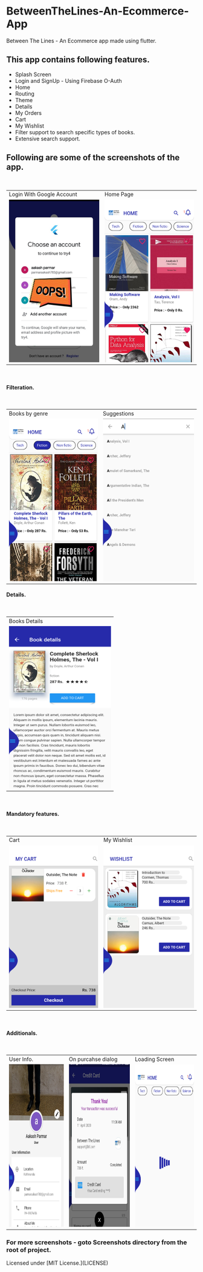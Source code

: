 # BetweenTheLines-An-Ecommerce-App
Between The Lines - An Ecommerce app made using flutter.<br>

<h2>This app contains following features.</h2>
<ul>
  <li>Splash Screen</li>
  <li>Login and SignUp - Using Firebase O-Auth</li>
  <li>Home</li>
  <li>Routing</li>
  <li>Theme</li>
  <li>Details</li>
  <li>My Orders</li>
  <li>Cart</li>
  <li>My Wishlist</li>
  <li>Filter support to search specific types of books.</li>
  <li>Extensive search support.</li>
</ul>

<h2>Following are some of the screenshots of the app.</h2>
<br>
<table>
  <tr>
    <td>Login With Google Account</td>
    <td>Home Page</td>
  </tr>
  <tr>
    <td><img src='Screenshots/Sele.jpg' height=430 width=270></img></td>
    <td><img src='Screenshots/Homepage.png' height=430 width=270></img></td>
  </tr>
</table>

<br>
<h4>Filteration.</h4>
<br>
<table>
  <tr>
    <td>Books by genre</td>
    <td>Suggestions</td>
  </tr>
  <tr>
    <td><img src='Screenshots/Books by genre.png' height=430 width=270></img></td>
    <td><img src='Screenshots/Search.jpg' height=430 width=270></img></td>
  </tr>
</table>

<h4>Details.</h4>
<br>
<table>
  <tr>
    <td>Books Details</td>
  </tr>
  <tr>
    <td><img src='Screenshots/Book Details.png' height=430 width=270></img></td>
  </tr>
</table>

<br>
<h4>Mandatory features.</h4>
<br>
<table>
  <tr>
    <td>Cart</td>
    <td>My Wishlist</td>
  </tr>
  <tr>
    <td><img src='Screenshots/Cart.png' height=430 width=270></img></td>
    <td><img src='Screenshots/Wishlist.png' height=430 width=270></img></td>
  </tr>
</table>

<br>
<h4>Additionals.</h4>
<br>
<table>
  <tr>
    <td>User Info.</td>
    <td>On purcahse dialog</td>
    <td>Loading Screen</td>
  </tr>
  <tr>
    <td><img src='Screenshots/User Info.jpg' height=430 width=270></img></td>
    <td><img src='Screenshots/Success Dialog.jpg' height=430 width=270></img></td>
    <td><img src='Screenshots/Loading......png' height=430 width=270></img></td>
  </tr>
</table>

<h3>For more screenshots - goto Screenshots directory from the root of project.</a></h3>
Licensed under [MIT License.](LICENSE)
